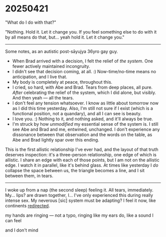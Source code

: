 # 20250421

"What do I do with that?"

"Nothing. Hold it. Let it change you. If you feel something else to do with it by all means do that, but... yeah hold it. Let it change you."

***

Some notes, as an autistic post-sāyujya 36yro gay guy.

* When Brad arrived with a decision, I felt the relief of _the system_. One fewer actively maintained incongruity.
* I didn't see that decision coming, at all. :) Now-time/no-time means no anticipation, and I live that.
* My body is completely at peace, throughout this.
* I cried, so hard, with Abe and Brad. Tears from deep places, all pure. _After_ celebrating the relief of the system, which I did alone, but visibly. And then yeah — all the tears.
* I don't feel any tension whatsoever. I know as little about tomorrow now as I did this time yesterday. Also, I'm still not sure if I exist (which is a functional position, not a quandary), and all I can see is beauty.
* I love you. :) Nothing to it, and nothing asked, and it'll always be true.
* I'm struck by how _unmodified_ my essential sense of the system is. I still see Abe and Brad and me, entwined, unchanged. I don't experience any dissonance between that observation and the words on the table, as Abe and Brad lightly spar over this ending.

This is the first allistic relationship I've ever had, and the layout of that truth deserves inspection: it's a three-person relationship, one edge of which is allistic. I share an edge with each of those points, but I am not on the allistic edge. I watch it in parallel, like it's behind glass. At times like yesterday I _do_ collapse the space between us, the triangle becomes a line, and I sit between them, in tears.

***

I woke up from a nap (the second sleep) feeling it. All tears, immediately. My... lips? are drawn together, I... I've only experienced this during really intense sex. My neverous \[sic] system must be adapting? I feel it now, like continents [redirected](../01/).

my hands are ringing — not a typo, ringing like my ears do, like a sound I can feel

and I don't mind
